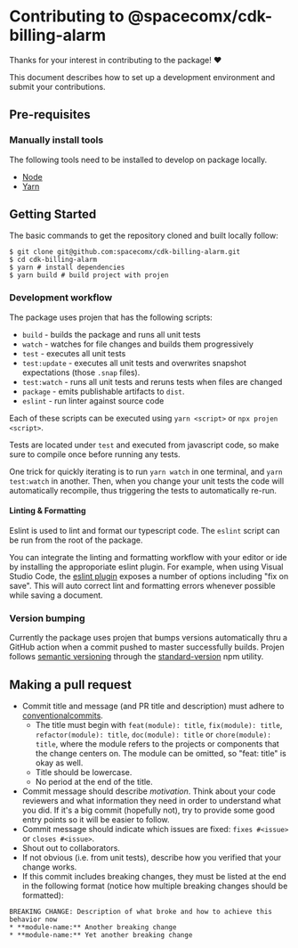 # Contributing to @spacecomx/cdk-billing-alarm

Thanks for your interest in contributing to the package! :heart:

This document describes how to set up a development environment and submit your
contributions.

## Pre-requisites

### Manually install tools

The following tools need to be installed to develop on package locally.

- [Node]
- [Yarn]

[node]: https://nodejs.org/en/download/
[yarn]: https://yarnpkg.com/en/docs/install

## Getting Started

The basic commands to get the repository cloned and built locally follow:

```console
$ git clone git@github.com:spacecomx/cdk-billing-alarm.git
$ cd cdk-billing-alarm
$ yarn # install dependencies
$ yarn build # build project with projen
```

### Development workflow

The package uses projen that has the following scripts:

- `build` - builds the package and runs all unit tests
- `watch` - watches for file changes and builds them progressively
- `test` - executes all unit tests
- `test:update` - executes all unit tests and overwrites snapshot expectations (those `.snap` files).
- `test:watch` - runs all unit tests and reruns tests when files are changed
- `package` - emits publishable artifacts to `dist`.
- `eslint` - run linter against source code

Each of these scripts can be executed using `yarn <script>` or `npx projen <script>`.

Tests are located under `test` and executed from javascript code, so
make sure to compile once before running any tests.

One trick for quickly iterating is to run `yarn watch` in one terminal, and
`yarn test:watch` in another. Then, when you change your unit tests the code
will automatically recompile, thus triggering the tests to automatically re-run.

#### Linting & Formatting

Eslint is used to lint and format our typescript code. The `eslint`
script can be run from the root of the package.

You can integrate the linting and formatting workflow with your editor or ide by
installing the approporiate eslint plugin. For example, when using Visual Studio
Code, the [eslint plugin](https://marketplace.visualstudio.com/items?itemName=dbaeumer.vscode-eslint)
exposes a number of options including "fix on save". This will auto correct lint
and formatting errors whenever possible while saving a document.

### Version bumping

Currently the package uses projen that bumps versions automatically thru a GitHub action when a commit
pushed to master successfully builds. Projen follows [semantic versioning](https://semver.org/)
through the [standard-version](https://github.com/conventional-changelog/standard-version)
npm utility.

## Making a pull request

- Commit title and message (and PR title and description) must adhere to [conventionalcommits](https://www.conventionalcommits.org).
  - The title must begin with `feat(module): title`, `fix(module): title`,
    `refactor(module): title`, `doc(module): title` or `chore(module): title`, where the module refers
    to the projects or components that the change centers on.
    The module can be omitted, so "feat: title" is okay as well.
  - Title should be lowercase.
  - No period at the end of the title.
- Commit message should describe _motivation_. Think about your code reviewers and what information they need in
  order to understand what you did. If it's a big commit (hopefully not), try to provide some good entry points so
  it will be easier to follow.
- Commit message should indicate which issues are fixed: `fixes #<issue>` or `closes #<issue>`.
- Shout out to collaborators.
- If not obvious (i.e. from unit tests), describe how you verified that your change works.
- If this commit includes breaking changes, they must be listed at the end in the following format (notice how multiple breaking changes should be formatted):

```
BREAKING CHANGE: Description of what broke and how to achieve this behavior now
* **module-name:** Another breaking change
* **module-name:** Yet another breaking change
```
